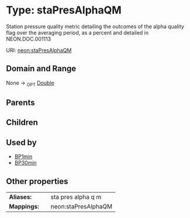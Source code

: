 
# Type: staPresAlphaQM


Station pressure quality metric detailing the outcomes of the alpha quality flag over the averaging period, as a percent and detailed in NEON.DOC.001113

URI: [neon:staPresAlphaQM](https://data.neonscience.org/staPresAlphaQM)


## Domain and Range

None ->  <sub>OPT</sub> [Double](types/Double.md)

## Parents


## Children


## Used by

 * [BP1min](BP1min.md)
 * [BP30min](BP30min.md)

## Other properties

|  |  |  |
| --- | --- | --- |
| **Aliases:** | | sta pres alpha q m |
| **Mappings:** | | neon:staPresAlphaQM |

